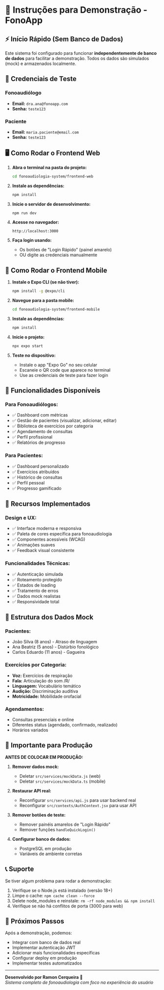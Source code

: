 # 🚀 Instruções para Demonstração - FonoApp

## ⚡ Início Rápido (Sem Banco de Dados)

Este sistema foi configurado para funcionar **independentemente de banco de dados** para facilitar a demonstração. Todos os dados são simulados (mock) e armazenados localmente.

## 🔑 Credenciais de Teste

### Fonoaudiólogo
- **Email:** `dra.ana@fonoapp.com`
- **Senha:** `teste123`

### Paciente
- **Email:** `maria.paciente@email.com`
- **Senha:** `teste123`

## 🖥️ Como Rodar o Frontend Web

1. **Abra o terminal na pasta do projeto:**
   ```bash
   cd fonoaudiologia-system/frontend-web
   ```

2. **Instale as dependências:**
   ```bash
   npm install
   ```

3. **Inicie o servidor de desenvolvimento:**
   ```bash
   npm run dev
   ```

4. **Acesse no navegador:**
   ```
   http://localhost:3000
   ```

5. **Faça login usando:**
   - Os botões de "Login Rápido" (painel amarelo)
   - OU digite as credenciais manualmente

## 📱 Como Rodar o Frontend Mobile

1. **Instale o Expo CLI (se não tiver):**
   ```bash
   npm install -g @expo/cli
   ```

2. **Navegue para a pasta mobile:**
   ```bash
   cd fonoaudiologia-system/frontend-mobile
   ```

3. **Instale as dependências:**
   ```bash
   npm install
   ```

4. **Inicie o projeto:**
   ```bash
   npx expo start
   ```

5. **Teste no dispositivo:**
   - Instale o app "Expo Go" no seu celular
   - Escaneie o QR code que aparece no terminal
   - Use as credenciais de teste para fazer login

## 🎯 Funcionalidades Disponíveis

### Para Fonoaudiólogos:
- ✅ Dashboard com métricas
- ✅ Gestão de pacientes (visualizar, adicionar, editar)
- ✅ Biblioteca de exercícios por categoria
- ✅ Agendamento de consultas
- ✅ Perfil profissional
- ✅ Relatórios de progresso

### Para Pacientes:
- ✅ Dashboard personalizado
- ✅ Exercícios atribuídos
- ✅ Histórico de consultas
- ✅ Perfil pessoal
- ✅ Progresso gamificado

## 🎨 Recursos Implementados

### Design e UX:
- ✅ Interface moderna e responsiva
- ✅ Paleta de cores específica para fonoaudiologia
- ✅ Componentes acessíveis (WCAG)
- ✅ Animações suaves
- ✅ Feedback visual consistente

### Funcionalidades Técnicas:
- ✅ Autenticação simulada
- ✅ Roteamento protegido
- ✅ Estados de loading
- ✅ Tratamento de erros
- ✅ Dados mock realistas
- ✅ Responsividade total

## 🔧 Estrutura dos Dados Mock

### Pacientes:
- João Silva (8 anos) - Atraso de linguagem
- Ana Beatriz (5 anos) - Distúrbio fonológico  
- Carlos Eduardo (11 anos) - Gagueira

### Exercícios por Categoria:
- **Voz:** Exercícios de respiração
- **Fala:** Articulação do som /R/
- **Linguagem:** Vocabulário temático
- **Audição:** Discriminação auditiva
- **Motricidade:** Mobilidade orofacial

### Agendamentos:
- Consultas presenciais e online
- Diferentes status (agendado, confirmado, realizado)
- Horários variados

## 🚨 Importante para Produção

**ANTES DE COLOCAR EM PRODUÇÃO:**

1. **Remover dados mock:**
   - Deletar `src/services/mockData.js` (web)
   - Deletar `src/services/mockData.ts` (mobile)

2. **Restaurar API real:**
   - Reconfigurar `src/services/api.js` para usar backend real
   - Reconfigurar `src/contexts/AuthContext.jsx` para usar API

3. **Remover botões de teste:**
   - Remover painéis amarelos de "Login Rápido"
   - Remover funções `handleQuickLogin()`

4. **Configurar banco de dados:**
   - PostgreSQL em produção
   - Variáveis de ambiente corretas

## 📞 Suporte

Se tiver algum problema para rodar a demonstração:

1. Verifique se o Node.js está instalado (versão 18+)
2. Limpe o cache: `npm cache clean --force`
3. Delete node_modules e reinstale: `rm -rf node_modules && npm install`
4. Verifique se não há conflitos de porta (3000 para web)

## 🎉 Próximos Passos

Após a demonstração, podemos:
- Integrar com banco de dados real
- Implementar autenticação JWT
- Adicionar mais funcionalidades específicas
- Configurar deploy em produção
- Implementar testes automatizados

---

**Desenvolvido por Ramon Cerqueira** 🤖  
*Sistema completo de fonoaudiologia com foco na experiência do usuário*


